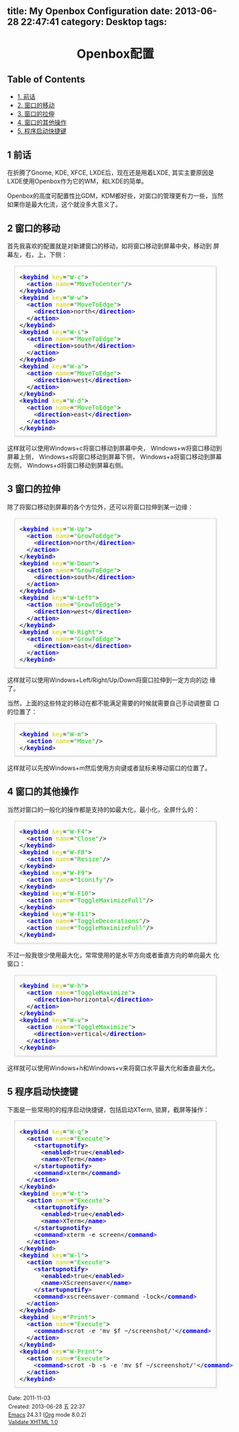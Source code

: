 title: My Openbox Configuration
date: 2013-06-28 22:47:41
category: Desktop
tags:
---
<html xmlns="http://www.w3.org/1999/xhtml" lang="en" xml:lang="en">
<head>
<title>Openbox配置</title>
<!-- 2013-06-28 五 22:37 -->
<meta http-equiv="Content-Type" content="text/html;charset=utf-8"/>
<meta name="generator" content="Org-mode"/>
<style type="text/css">
 <!--/*--><![CDATA[/*><!--*/
  .title  { text-align: center; }
  .todo   { font-family: monospace; color: red; }
  .done   { color: green; }
  .tag    { background-color: #eee; font-family: monospace;
            padding: 2px; font-size: 80%; font-weight: normal; }
  .timestamp { color: #bebebe; }
  .timestamp-kwd { color: #5f9ea0; }
  .right  { margin-left: auto; margin-right: 0px;  text-align: right; }
  .left   { margin-left: 0px;  margin-right: auto; text-align: left; }
  .center { margin-left: auto; margin-right: auto; text-align: center; }
  .underline { text-decoration: underline; }
  #postamble p, #preamble p { font-size: 90%; margin: .2em; }
  p.verse { margin-left: 3%; }
  pre {
    border: 1px solid #ccc;
    box-shadow: 3px 3px 3px #eee;
    padding: 8pt;
    font-family: monospace;
    overflow: auto;
    margin: 1.2em;
  }
  pre.src {
    position: relative;
    overflow: visible;
    padding-top: 1.2em;
  }
  pre.src:before {
    display: none;
    position: absolute;
    background-color: white;
    top: -10px;
    right: 10px;
    padding: 3px;
    border: 1px solid black;
  }
  pre.src:hover:before { display: inline;}
  pre.src-sh:before    { content: 'sh'; }
  pre.src-bash:before  { content: 'sh'; }
  pre.src-emacs-lisp:before { content: 'Emacs Lisp'; }
  pre.src-R:before     { content: 'R'; }
  pre.src-perl:before  { content: 'Perl'; }
  pre.src-java:before  { content: 'Java'; }
  pre.src-sql:before   { content: 'SQL'; }

  table { border-collapse:collapse; }
  td, th { vertical-align:top;  }
  th.right  { text-align: center;  }
  th.left   { text-align: center;   }
  th.center { text-align: center; }
  td.right  { text-align: right;  }
  td.left   { text-align: left;   }
  td.center { text-align: center; }
  dt { font-weight: bold; }
  .footpara:nth-child(2) { display: inline; }
  .footpara { display: block; }
  .footdef  { margin-bottom: 1em; }
  .figure { padding: 1em; }
  .figure p { text-align: center; }
  .inlinetask {
    padding: 10px;
    border: 2px solid gray;
    margin: 10px;
    background: #ffffcc;
  }
  #org-div-home-and-up
   { text-align: right; font-size: 70%; white-space: nowrap; }
  textarea { overflow-x: auto; }
  .linenr { font-size: smaller }
  .code-highlighted { background-color: #ffff00; }
  .org-info-js_info-navigation { border-style: none; }
  #org-info-js_console-label
    { font-size: 10px; font-weight: bold; white-space: nowrap; }
  .org-info-js_search-highlight
    { background-color: #ffff00; color: #000000; font-weight: bold; }
  /*]]>*/-->
</style>
<script type="text/javascript">
/*
@licstart  The following is the entire license notice for the
JavaScript code in this tag.

Copyright (C) 2012  Free Software Foundation, Inc.

The JavaScript code in this tag is free software: you can
redistribute it and/or modify it under the terms of the GNU
General Public License (GNU GPL) as published by the Free Software
Foundation, either version 3 of the License, or (at your option)
any later version.  The code is distributed WITHOUT ANY WARRANTY;
without even the implied warranty of MERCHANTABILITY or FITNESS
FOR A PARTICULAR PURPOSE.  See the GNU GPL for more details.

As additional permission under GNU GPL version 3 section 7, you
may distribute non-source (e.g., minimized or compacted) forms of
that code without the copy of the GNU GPL normally required by
section 4, provided you include this license notice and a URL
through which recipients can access the Corresponding Source.


@licend  The above is the entire license notice
for the JavaScript code in this tag.
*/
<!--/*--><![CDATA[/*><!--*/
 function CodeHighlightOn(elem, id)
 {
   var target = document.getElementById(id);
   if(null != target) {
     elem.cacheClassElem = elem.className;
     elem.cacheClassTarget = target.className;
     target.className = "code-highlighted";
     elem.className   = "code-highlighted";
   }
 }
 function CodeHighlightOff(elem, id)
 {
   var target = document.getElementById(id);
   if(elem.cacheClassElem)
     elem.className = elem.cacheClassElem;
   if(elem.cacheClassTarget)
     target.className = elem.cacheClassTarget;
 }
/*]]>*///-->
</script>
</head>
<body>
<div id="content">
<h1 class="title">Openbox配置</h1>
<div id="table-of-contents">
<h2>Table of Contents</h2>
<div id="text-table-of-contents">
<ul>
<li><a href="#sec-1">1. 前话</a></li>
<li><a href="#sec-2">2. 窗口的移动</a></li>
<li><a href="#sec-3">3. 窗口的拉伸</a></li>
<li><a href="#sec-4">4. 窗口的其他操作</a></li>
<li><a href="#sec-5">5. 程序启动快捷键</a></li>
</ul>
</div>
</div>

<!--more-->

<div id="outline-container-sec-1" class="outline-2">
<h2 id="sec-1"><span class="section-number-2">1</span> 前话</h2>
<div class="outline-text-2" id="text-1">
<p>
在折腾了Gnome, KDE, XFCE, LXDE后，现在还是用着LXDE, 其实主要原因是
LXDE使用Openbox作为它的WM，和LXDE的简单。
</p>

<p>
Openbox的高度可配置性比GDM，KDM都好些，对窗口的管理更有力一些，当然
如果你是最大化流，这个就没多大意义了。
</p>
</div>
</div>
<div id="outline-container-sec-2" class="outline-2">
<h2 id="sec-2"><span class="section-number-2">2</span> 窗口的移动</h2>
<div class="outline-text-2" id="text-2">
<p>
首先我喜欢的配置就是对新建窗口的移动，如将窗口移动到屏幕中央，移动到
屏幕左，右，上，下侧：
</p>
<div class="org-src-container">

<pre class="src src-xml" id="openbox-wmove">&lt;<span style="color: #0000ee; font-weight: bold;">keybind</span> <span style="color: #cdcd00;">key</span>=<span style="color: #00cd00;">"</span><span style="color: #00cd00;">W-c</span><span style="color: #00cd00;">"</span>&gt;
  &lt;<span style="color: #0000ee; font-weight: bold;">action</span> <span style="color: #cdcd00;">name</span>=<span style="color: #00cd00;">"</span><span style="color: #00cd00;">MoveToCenter</span><span style="color: #00cd00;">"</span>/&gt;
&lt;/<span style="color: #0000ee; font-weight: bold;">keybind</span>&gt;
&lt;<span style="color: #0000ee; font-weight: bold;">keybind</span> <span style="color: #cdcd00;">key</span>=<span style="color: #00cd00;">"</span><span style="color: #00cd00;">W-w</span><span style="color: #00cd00;">"</span>&gt;
  &lt;<span style="color: #0000ee; font-weight: bold;">action</span> <span style="color: #cdcd00;">name</span>=<span style="color: #00cd00;">"</span><span style="color: #00cd00;">MoveToEdge</span><span style="color: #00cd00;">"</span>&gt;
    &lt;<span style="color: #0000ee; font-weight: bold;">direction</span>&gt;north&lt;/<span style="color: #0000ee; font-weight: bold;">direction</span>&gt;
  &lt;/<span style="color: #0000ee; font-weight: bold;">action</span>&gt;
&lt;/<span style="color: #0000ee; font-weight: bold;">keybind</span>&gt;
&lt;<span style="color: #0000ee; font-weight: bold;">keybind</span> <span style="color: #cdcd00;">key</span>=<span style="color: #00cd00;">"</span><span style="color: #00cd00;">W-s</span><span style="color: #00cd00;">"</span>&gt;
  &lt;<span style="color: #0000ee; font-weight: bold;">action</span> <span style="color: #cdcd00;">name</span>=<span style="color: #00cd00;">"</span><span style="color: #00cd00;">MoveToEdge</span><span style="color: #00cd00;">"</span>&gt;
    &lt;<span style="color: #0000ee; font-weight: bold;">direction</span>&gt;south&lt;/<span style="color: #0000ee; font-weight: bold;">direction</span>&gt;
  &lt;/<span style="color: #0000ee; font-weight: bold;">action</span>&gt;
&lt;/<span style="color: #0000ee; font-weight: bold;">keybind</span>&gt;
&lt;<span style="color: #0000ee; font-weight: bold;">keybind</span> <span style="color: #cdcd00;">key</span>=<span style="color: #00cd00;">"</span><span style="color: #00cd00;">W-a</span><span style="color: #00cd00;">"</span>&gt;
  &lt;<span style="color: #0000ee; font-weight: bold;">action</span> <span style="color: #cdcd00;">name</span>=<span style="color: #00cd00;">"</span><span style="color: #00cd00;">MoveToEdge</span><span style="color: #00cd00;">"</span>&gt;
    &lt;<span style="color: #0000ee; font-weight: bold;">direction</span>&gt;west&lt;/<span style="color: #0000ee; font-weight: bold;">direction</span>&gt;
  &lt;/<span style="color: #0000ee; font-weight: bold;">action</span>&gt;
&lt;/<span style="color: #0000ee; font-weight: bold;">keybind</span>&gt;
&lt;<span style="color: #0000ee; font-weight: bold;">keybind</span> <span style="color: #cdcd00;">key</span>=<span style="color: #00cd00;">"</span><span style="color: #00cd00;">W-d</span><span style="color: #00cd00;">"</span>&gt;
  &lt;<span style="color: #0000ee; font-weight: bold;">action</span> <span style="color: #cdcd00;">name</span>=<span style="color: #00cd00;">"</span><span style="color: #00cd00;">MoveToEdge</span><span style="color: #00cd00;">"</span>&gt;
    &lt;<span style="color: #0000ee; font-weight: bold;">direction</span>&gt;east&lt;/<span style="color: #0000ee; font-weight: bold;">direction</span>&gt;
  &lt;/<span style="color: #0000ee; font-weight: bold;">action</span>&gt;
&lt;/<span style="color: #0000ee; font-weight: bold;">keybind</span>&gt;
</pre>
</div>

<p>
这样就可以使用Windows+c将窗口移动到屏幕中央，
Windows+w将窗口移动到屏幕上侧，
Windows+s将窗口移动到屏幕下侧，
Windows+a将窗口移动到屏幕左侧，
Windows+d将窗口移动到屏幕右侧。
</p>
</div>
</div>
<div id="outline-container-sec-3" class="outline-2">
<h2 id="sec-3"><span class="section-number-2">3</span> 窗口的拉伸</h2>
<div class="outline-text-2" id="text-3">
<p>
除了将窗口移动到屏幕的各个方位外，还可以将窗口拉伸到某一边缘：
</p>
<div class="org-src-container">

<pre class="src src-xml" id="openbox-wgrow">&lt;<span style="color: #0000ee; font-weight: bold;">keybind</span> <span style="color: #cdcd00;">key</span>=<span style="color: #00cd00;">"</span><span style="color: #00cd00;">W-Up</span><span style="color: #00cd00;">"</span>&gt;
  &lt;<span style="color: #0000ee; font-weight: bold;">action</span> <span style="color: #cdcd00;">name</span>=<span style="color: #00cd00;">"</span><span style="color: #00cd00;">GrowToEdge</span><span style="color: #00cd00;">"</span>&gt;
    &lt;<span style="color: #0000ee; font-weight: bold;">direction</span>&gt;north&lt;/<span style="color: #0000ee; font-weight: bold;">direction</span>&gt;
  &lt;/<span style="color: #0000ee; font-weight: bold;">action</span>&gt;
&lt;/<span style="color: #0000ee; font-weight: bold;">keybind</span>&gt;
&lt;<span style="color: #0000ee; font-weight: bold;">keybind</span> <span style="color: #cdcd00;">key</span>=<span style="color: #00cd00;">"</span><span style="color: #00cd00;">W-Down</span><span style="color: #00cd00;">"</span>&gt;
  &lt;<span style="color: #0000ee; font-weight: bold;">action</span> <span style="color: #cdcd00;">name</span>=<span style="color: #00cd00;">"</span><span style="color: #00cd00;">GrowToEdge</span><span style="color: #00cd00;">"</span>&gt;
    &lt;<span style="color: #0000ee; font-weight: bold;">direction</span>&gt;south&lt;/<span style="color: #0000ee; font-weight: bold;">direction</span>&gt;
  &lt;/<span style="color: #0000ee; font-weight: bold;">action</span>&gt;
&lt;/<span style="color: #0000ee; font-weight: bold;">keybind</span>&gt;
&lt;<span style="color: #0000ee; font-weight: bold;">keybind</span> <span style="color: #cdcd00;">key</span>=<span style="color: #00cd00;">"</span><span style="color: #00cd00;">W-Left</span><span style="color: #00cd00;">"</span>&gt;
  &lt;<span style="color: #0000ee; font-weight: bold;">action</span> <span style="color: #cdcd00;">name</span>=<span style="color: #00cd00;">"</span><span style="color: #00cd00;">GrowToEdge</span><span style="color: #00cd00;">"</span>&gt;
    &lt;<span style="color: #0000ee; font-weight: bold;">direction</span>&gt;west&lt;/<span style="color: #0000ee; font-weight: bold;">direction</span>&gt;
  &lt;/<span style="color: #0000ee; font-weight: bold;">action</span>&gt;
&lt;/<span style="color: #0000ee; font-weight: bold;">keybind</span>&gt;
&lt;<span style="color: #0000ee; font-weight: bold;">keybind</span> <span style="color: #cdcd00;">key</span>=<span style="color: #00cd00;">"</span><span style="color: #00cd00;">W-Right</span><span style="color: #00cd00;">"</span>&gt;
  &lt;<span style="color: #0000ee; font-weight: bold;">action</span> <span style="color: #cdcd00;">name</span>=<span style="color: #00cd00;">"</span><span style="color: #00cd00;">GrowToEdge</span><span style="color: #00cd00;">"</span>&gt;
    &lt;<span style="color: #0000ee; font-weight: bold;">direction</span>&gt;east&lt;/<span style="color: #0000ee; font-weight: bold;">direction</span>&gt;
  &lt;/<span style="color: #0000ee; font-weight: bold;">action</span>&gt;
&lt;/<span style="color: #0000ee; font-weight: bold;">keybind</span>&gt;
</pre>
</div>

<p>
这样就可以使用Windows+Left/Right/Up/Down将窗口拉伸到一定方向的边
缘了。
</p>

<p>
当然，上面的这些特定的移动在都不能满足需要的时候就需要自己手动调整窗
口的位置了：
</p>
<div class="org-src-container">

<pre class="src src-xml" id="openbox-wselfmove">&lt;<span style="color: #0000ee; font-weight: bold;">keybind</span> <span style="color: #cdcd00;">key</span>=<span style="color: #00cd00;">"</span><span style="color: #00cd00;">W-m</span><span style="color: #00cd00;">"</span>&gt;
  &lt;<span style="color: #0000ee; font-weight: bold;">action</span> <span style="color: #cdcd00;">name</span>=<span style="color: #00cd00;">"</span><span style="color: #00cd00;">Move</span><span style="color: #00cd00;">"</span>/&gt;
&lt;/<span style="color: #0000ee; font-weight: bold;">keybind</span>&gt;
</pre>
</div>

<p>
这样就可以先按Windows+m然后使用方向键或者鼠标来移动窗口的位置了。
</p>
</div>
</div>
<div id="outline-container-sec-4" class="outline-2">
<h2 id="sec-4"><span class="section-number-2">4</span> 窗口的其他操作</h2>
<div class="outline-text-2" id="text-4">
<p>
当然对窗口的一般化的操作都是支持的如最大化，最小化，全屏什么的：
</p>
<div class="org-src-container">

<pre class="src src-xml" id="openbox-wcommon">&lt;<span style="color: #0000ee; font-weight: bold;">keybind</span> <span style="color: #cdcd00;">key</span>=<span style="color: #00cd00;">"</span><span style="color: #00cd00;">W-F4</span><span style="color: #00cd00;">"</span>&gt;
  &lt;<span style="color: #0000ee; font-weight: bold;">action</span> <span style="color: #cdcd00;">name</span>=<span style="color: #00cd00;">"</span><span style="color: #00cd00;">Close</span><span style="color: #00cd00;">"</span>/&gt;
&lt;/<span style="color: #0000ee; font-weight: bold;">keybind</span>&gt;
&lt;<span style="color: #0000ee; font-weight: bold;">keybind</span> <span style="color: #cdcd00;">key</span>=<span style="color: #00cd00;">"</span><span style="color: #00cd00;">W-F8</span><span style="color: #00cd00;">"</span>&gt;
  &lt;<span style="color: #0000ee; font-weight: bold;">action</span> <span style="color: #cdcd00;">name</span>=<span style="color: #00cd00;">"</span><span style="color: #00cd00;">Resize</span><span style="color: #00cd00;">"</span>/&gt;
&lt;/<span style="color: #0000ee; font-weight: bold;">keybind</span>&gt;
&lt;<span style="color: #0000ee; font-weight: bold;">keybind</span> <span style="color: #cdcd00;">key</span>=<span style="color: #00cd00;">"</span><span style="color: #00cd00;">W-F9</span><span style="color: #00cd00;">"</span>&gt;
  &lt;<span style="color: #0000ee; font-weight: bold;">action</span> <span style="color: #cdcd00;">name</span>=<span style="color: #00cd00;">"</span><span style="color: #00cd00;">Iconify</span><span style="color: #00cd00;">"</span>/&gt;
&lt;/<span style="color: #0000ee; font-weight: bold;">keybind</span>&gt;
&lt;<span style="color: #0000ee; font-weight: bold;">keybind</span> <span style="color: #cdcd00;">key</span>=<span style="color: #00cd00;">"</span><span style="color: #00cd00;">W-F10</span><span style="color: #00cd00;">"</span>&gt;
  &lt;<span style="color: #0000ee; font-weight: bold;">action</span> <span style="color: #cdcd00;">name</span>=<span style="color: #00cd00;">"</span><span style="color: #00cd00;">ToggleMaximizeFull</span><span style="color: #00cd00;">"</span>/&gt;
&lt;/<span style="color: #0000ee; font-weight: bold;">keybind</span>&gt;
&lt;<span style="color: #0000ee; font-weight: bold;">keybind</span> <span style="color: #cdcd00;">key</span>=<span style="color: #00cd00;">"</span><span style="color: #00cd00;">W-F11</span><span style="color: #00cd00;">"</span>&gt;
  &lt;<span style="color: #0000ee; font-weight: bold;">action</span> <span style="color: #cdcd00;">name</span>=<span style="color: #00cd00;">"</span><span style="color: #00cd00;">ToggleDecorations</span><span style="color: #00cd00;">"</span>/&gt;
  &lt;<span style="color: #0000ee; font-weight: bold;">action</span> <span style="color: #cdcd00;">name</span>=<span style="color: #00cd00;">"</span><span style="color: #00cd00;">ToggleMaximizeFull</span><span style="color: #00cd00;">"</span>/&gt;
&lt;/<span style="color: #0000ee; font-weight: bold;">keybind</span>&gt;
</pre>
</div>

<p>
不过一般我很少使用最大化，常常使用的是水平方向或者垂直方向的单向最大
化窗口：
</p>
<div class="org-src-container">

<pre class="src src-xml" id="openbox-wmax">&lt;<span style="color: #0000ee; font-weight: bold;">keybind</span> <span style="color: #cdcd00;">key</span>=<span style="color: #00cd00;">"</span><span style="color: #00cd00;">W-h</span><span style="color: #00cd00;">"</span>&gt;
  &lt;<span style="color: #0000ee; font-weight: bold;">action</span> <span style="color: #cdcd00;">name</span>=<span style="color: #00cd00;">"</span><span style="color: #00cd00;">ToggleMaximize</span><span style="color: #00cd00;">"</span>&gt;
    &lt;<span style="color: #0000ee; font-weight: bold;">direction</span>&gt;horizontal&lt;/<span style="color: #0000ee; font-weight: bold;">direction</span>&gt;
  &lt;/<span style="color: #0000ee; font-weight: bold;">action</span>&gt;
&lt;/<span style="color: #0000ee; font-weight: bold;">keybind</span>&gt;
&lt;<span style="color: #0000ee; font-weight: bold;">keybind</span> <span style="color: #cdcd00;">key</span>=<span style="color: #00cd00;">"</span><span style="color: #00cd00;">W-v</span><span style="color: #00cd00;">"</span>&gt;
  &lt;<span style="color: #0000ee; font-weight: bold;">action</span> <span style="color: #cdcd00;">name</span>=<span style="color: #00cd00;">"</span><span style="color: #00cd00;">ToggleMaximize</span><span style="color: #00cd00;">"</span>&gt;
    &lt;<span style="color: #0000ee; font-weight: bold;">direction</span>&gt;vertical&lt;/<span style="color: #0000ee; font-weight: bold;">direction</span>&gt;
  &lt;/<span style="color: #0000ee; font-weight: bold;">action</span>&gt;
&lt;/<span style="color: #0000ee; font-weight: bold;">keybind</span>&gt;
</pre>
</div>

<p>
这样就可以使用Windows+h和Windows+v来将窗口水平最大化和垂直最大化。
</p>
</div>
</div>
<div id="outline-container-sec-5" class="outline-2">
<h2 id="sec-5"><span class="section-number-2">5</span> 程序启动快捷键</h2>
<div class="outline-text-2" id="text-5">
<p>
下面是一些常用的的程序启动快捷键，包括启动XTerm, 锁屏，截屏等操作：
</p>
<div class="org-src-container">

<pre class="src src-xml" id="openbox-hotkey">&lt;<span style="color: #0000ee; font-weight: bold;">keybind</span> <span style="color: #cdcd00;">key</span>=<span style="color: #00cd00;">"</span><span style="color: #00cd00;">W-q</span><span style="color: #00cd00;">"</span>&gt;
  &lt;<span style="color: #0000ee; font-weight: bold;">action</span> <span style="color: #cdcd00;">name</span>=<span style="color: #00cd00;">"</span><span style="color: #00cd00;">Execute</span><span style="color: #00cd00;">"</span>&gt;
    &lt;<span style="color: #0000ee; font-weight: bold;">startupnotify</span>&gt;
      &lt;<span style="color: #0000ee; font-weight: bold;">enabled</span>&gt;true&lt;/<span style="color: #0000ee; font-weight: bold;">enabled</span>&gt;
      &lt;<span style="color: #0000ee; font-weight: bold;">name</span>&gt;XTerm&lt;/<span style="color: #0000ee; font-weight: bold;">name</span>&gt;
    &lt;/<span style="color: #0000ee; font-weight: bold;">startupnotify</span>&gt;
    &lt;<span style="color: #0000ee; font-weight: bold;">command</span>&gt;xterm&lt;/<span style="color: #0000ee; font-weight: bold;">command</span>&gt;
  &lt;/<span style="color: #0000ee; font-weight: bold;">action</span>&gt;
&lt;/<span style="color: #0000ee; font-weight: bold;">keybind</span>&gt;
&lt;<span style="color: #0000ee; font-weight: bold;">keybind</span> <span style="color: #cdcd00;">key</span>=<span style="color: #00cd00;">"</span><span style="color: #00cd00;">W-t</span><span style="color: #00cd00;">"</span>&gt;
  &lt;<span style="color: #0000ee; font-weight: bold;">action</span> <span style="color: #cdcd00;">name</span>=<span style="color: #00cd00;">"</span><span style="color: #00cd00;">Execute</span><span style="color: #00cd00;">"</span>&gt;
    &lt;<span style="color: #0000ee; font-weight: bold;">startupnotify</span>&gt;
      &lt;<span style="color: #0000ee; font-weight: bold;">enabled</span>&gt;true&lt;/<span style="color: #0000ee; font-weight: bold;">enabled</span>&gt;
      &lt;<span style="color: #0000ee; font-weight: bold;">name</span>&gt;XTerm&lt;/<span style="color: #0000ee; font-weight: bold;">name</span>&gt;
    &lt;/<span style="color: #0000ee; font-weight: bold;">startupnotify</span>&gt;
    &lt;<span style="color: #0000ee; font-weight: bold;">command</span>&gt;xterm -e screen&lt;/<span style="color: #0000ee; font-weight: bold;">command</span>&gt;
  &lt;/<span style="color: #0000ee; font-weight: bold;">action</span>&gt;
&lt;/<span style="color: #0000ee; font-weight: bold;">keybind</span>&gt;
&lt;<span style="color: #0000ee; font-weight: bold;">keybind</span> <span style="color: #cdcd00;">key</span>=<span style="color: #00cd00;">"</span><span style="color: #00cd00;">W-l</span><span style="color: #00cd00;">"</span>&gt;
  &lt;<span style="color: #0000ee; font-weight: bold;">action</span> <span style="color: #cdcd00;">name</span>=<span style="color: #00cd00;">"</span><span style="color: #00cd00;">Execute</span><span style="color: #00cd00;">"</span>&gt;
    &lt;<span style="color: #0000ee; font-weight: bold;">startupnotify</span>&gt;
      &lt;<span style="color: #0000ee; font-weight: bold;">enabled</span>&gt;true&lt;/<span style="color: #0000ee; font-weight: bold;">enabled</span>&gt;
      &lt;<span style="color: #0000ee; font-weight: bold;">name</span>&gt;XScreensaver&lt;/<span style="color: #0000ee; font-weight: bold;">name</span>&gt;
    &lt;/<span style="color: #0000ee; font-weight: bold;">startupnotify</span>&gt;
    &lt;<span style="color: #0000ee; font-weight: bold;">command</span>&gt;xscreensaver-command -lock&lt;/<span style="color: #0000ee; font-weight: bold;">command</span>&gt;
  &lt;/<span style="color: #0000ee; font-weight: bold;">action</span>&gt;
&lt;/<span style="color: #0000ee; font-weight: bold;">keybind</span>&gt;
&lt;<span style="color: #0000ee; font-weight: bold;">keybind</span> <span style="color: #cdcd00;">key</span>=<span style="color: #00cd00;">"</span><span style="color: #00cd00;">Print</span><span style="color: #00cd00;">"</span>&gt;
  &lt;<span style="color: #0000ee; font-weight: bold;">action</span> <span style="color: #cdcd00;">name</span>=<span style="color: #00cd00;">"</span><span style="color: #00cd00;">Execute</span><span style="color: #00cd00;">"</span>&gt;
    &lt;<span style="color: #0000ee; font-weight: bold;">command</span>&gt;scrot -e 'mv $f ~/screenshot/'&lt;/<span style="color: #0000ee; font-weight: bold;">command</span>&gt;
  &lt;/<span style="color: #0000ee; font-weight: bold;">action</span>&gt;
&lt;/<span style="color: #0000ee; font-weight: bold;">keybind</span>&gt;
&lt;<span style="color: #0000ee; font-weight: bold;">keybind</span> <span style="color: #cdcd00;">key</span>=<span style="color: #00cd00;">"</span><span style="color: #00cd00;">W-Print</span><span style="color: #00cd00;">"</span>&gt;
  &lt;<span style="color: #0000ee; font-weight: bold;">action</span> <span style="color: #cdcd00;">name</span>=<span style="color: #00cd00;">"</span><span style="color: #00cd00;">Execute</span><span style="color: #00cd00;">"</span>&gt;
    &lt;<span style="color: #0000ee; font-weight: bold;">command</span>&gt;scrot -b -s -e 'mv $f ~/screenshot/'&lt;/<span style="color: #0000ee; font-weight: bold;">command</span>&gt;
  &lt;/<span style="color: #0000ee; font-weight: bold;">action</span>&gt;
&lt;/<span style="color: #0000ee; font-weight: bold;">keybind</span>&gt;
</pre>
</div>
</div>
</div>
</div>
<div id="postamble" class="status">
<p class="date">Date: 2011-11-03</p>
<p class="date">Created: 2013-06-28 五 22:37</p>
<p class="creator"><a href="http://www.gnu.org/software/emacs/">Emacs</a> 24.3.1 (<a href="http://orgmode.org">Org</a> mode 8.0.2)</p>
<p class="xhtml-validation"><a href="http://validator.w3.org/check?uri=referer">Validate XHTML 1.0</a></p>
</div>
</body>
</html>
